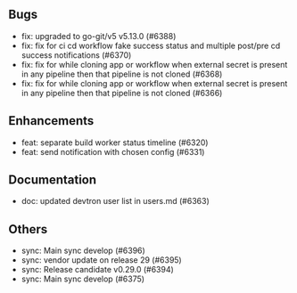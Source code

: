 ## Bugs
- fix: upgraded to go-git/v5 v5.13.0 (#6388)
- fix: fix for ci cd workflow fake success status and multiple post/pre cd success notifications (#6370)
- fix: fix for while cloning app or workflow when external secret is present in any pipeline then that pipeline is not cloned (#6368)
- fix: fix for while cloning app or workflow when external secret is present in any pipeline then that pipeline is not cloned (#6366)
## Enhancements
- feat: separate build worker status timeline (#6320)
- feat: send notification with chosen config (#6331)
## Documentation
- doc: updated devtron user list in users.md (#6363)
## Others
- sync: Main sync develop (#6396)
- sync: vendor update on release 29 (#6395)
- sync: Release candidate v0.29.0 (#6394)
- sync: Main sync develop (#6375)
